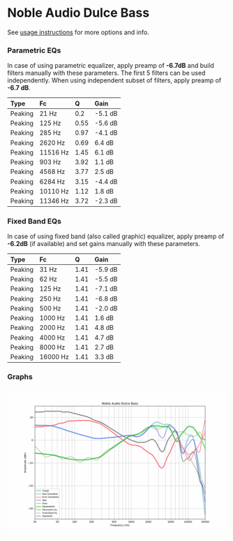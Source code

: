 # Noble Audio Dulce Bass
See [usage instructions](https://github.com/jaakkopasanen/AutoEq#usage) for more options and info.

### Parametric EQs
In case of using parametric equalizer, apply preamp of **-6.7dB** and build filters manually
with these parameters. The first 5 filters can be used independently.
When using independent subset of filters, apply preamp of **-6.7 dB**.

| Type    | Fc       |    Q | Gain    |
|:--------|:---------|:-----|:--------|
| Peaking | 21 Hz    | 0.2  | -5.1 dB |
| Peaking | 125 Hz   | 0.55 | -5.6 dB |
| Peaking | 285 Hz   | 0.97 | -4.1 dB |
| Peaking | 2620 Hz  | 0.69 | 6.4 dB  |
| Peaking | 11516 Hz | 1.45 | 6.1 dB  |
| Peaking | 903 Hz   | 3.92 | 1.1 dB  |
| Peaking | 4568 Hz  | 3.77 | 2.5 dB  |
| Peaking | 6284 Hz  | 3.15 | -4.4 dB |
| Peaking | 10110 Hz | 1.12 | 1.8 dB  |
| Peaking | 11346 Hz | 3.72 | -2.3 dB |

### Fixed Band EQs
In case of using fixed band (also called graphic) equalizer, apply preamp of **-6.2dB**
(if available) and set gains manually with these parameters.

| Type    | Fc       |    Q | Gain    |
|:--------|:---------|:-----|:--------|
| Peaking | 31 Hz    | 1.41 | -5.9 dB |
| Peaking | 62 Hz    | 1.41 | -5.5 dB |
| Peaking | 125 Hz   | 1.41 | -7.1 dB |
| Peaking | 250 Hz   | 1.41 | -6.8 dB |
| Peaking | 500 Hz   | 1.41 | -2.0 dB |
| Peaking | 1000 Hz  | 1.41 | 1.6 dB  |
| Peaking | 2000 Hz  | 1.41 | 4.8 dB  |
| Peaking | 4000 Hz  | 1.41 | 4.7 dB  |
| Peaking | 8000 Hz  | 1.41 | 2.7 dB  |
| Peaking | 16000 Hz | 1.41 | 3.3 dB  |

### Graphs
![](./Noble%20Audio%20Dulce%20Bass.png)